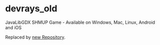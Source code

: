devrays_old
===========

JavaLibGDX SHMUP Game - Available on Windows, Mac, Linux, Android and iOS

Replaced by [new Repository](https://github.com/Jaid/devrays).
